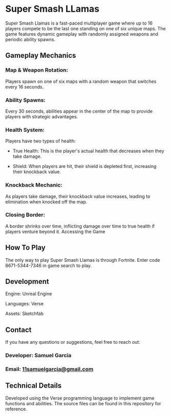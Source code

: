 # Super Smash LLamas
Super Smash Llamas is a fast-paced multiplayer game where up to 16 players compete to be the last one standing on one of six unique maps. The game features dynamic gameplay with randomly assigned weapons and periodic ability spawns.

## Gameplay Mechanics

### Map & Weapon Rotation:
 Players spawn on one of six maps with a random weapon that switches every 16 seconds.

### Ability Spawns:
 Every 30 seconds, abilities appear in the center of the map to provide players with strategic advantages.

### Health System:
 Players have two types of health:

* True Health:
 This is the player's actual health that decreases when they take damage.

* Shield:
 When players are hit, their shield is depleted first, increasing their knockback value.

### Knockback Mechanic:
 As players take damage, their knockback value increases, leading to elimination when knocked off the map.

### Closing Border:
 A border shrinks over time, inflicting damage over time to true health if players venture beyond it.
Accessing the Game

## How To Play
The only way to play Super Smash Llamas is through Fortnite. Enter code 8671-5344-7346 in game search to play.

## Development
Engine: Unreal Engine

Languages: Verse

Assets: Sketchfab

## Contact
If you have any questions or suggestions, feel free to reach out:

### Developer: Samuel Garcia

### Email: 11samuelgarcia@gmail.com

## Technical Details

Developed using the Verse programming language to implement game functions and abilities.
The source files can be found in this repository for reference.
